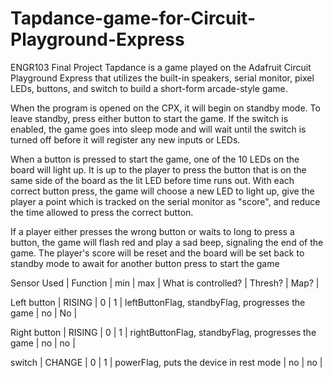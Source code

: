 # Tapdance-game-for-Circuit-Playground-Express
ENGR103 Final Project
Tapdance is a game played on the Adafruit Circuit Playground Express that utilizes the built-in speakers, serial monitor, pixel LEDs, buttons, and switch to build a short-form arcade-style game.

When the program is opened on the CPX, it will begin on standby mode. To leave standby, press either button to start the game. If the switch is enabled, the game goes into sleep mode and will wait until the switch is turned off before it will register any new inputs or LEDs.

When a button is pressed to start the game, one of the 10 LEDs on the board will light up. It is up to the player to press the button that is on the same side of the board as the lit LED before time runs out. With each correct button press, the game will choose a new LED to light up, give the player a point which is tracked on the serial monitor as "score", and reduce the time allowed to press the correct button.

If a player either presses the wrong button or waits to long to press a button, the game will flash red and play a sad beep, signaling the end of the game. The player's score will be reset and the board will be set back to standby mode to await for another button press to start the game


Sensor Used  | Function |	min |	max |	What is controlled? |	Thresh?	| Map? |
 
Left button	 | RISING   | 0	  | 1	  | leftButtonFlag, standbyFlag, progresses the game |	no |	No |

Right button |	RISING	| 0	  | 1	  | rightButtonFlag, standbyFlag, progresses the game |	no |	no |

switch       |	CHANGE 	| 0	  | 1	  | powerFlag, puts the device in rest mode |	no |	no |
